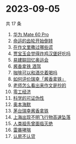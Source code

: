 # 2023-09-05

共 17 条

<!-- BEGIN -->
<!-- 最后更新时间 Tue Sep 05 2023 14:09:10 GMT+0800 (China Standard Time) -->

1. [华为 Mate 60 Pro](https://www.zhihu.com/search?q=%E5%8D%8E%E4%B8%BA%20Mate%2060%20Pro)
1. [命运的齿轮开始倒转](https://www.zhihu.com/search?q=%E5%91%BD%E8%BF%90%E7%9A%84%E9%BD%BF%E8%BD%AE%E5%BC%80%E5%A7%8B%E5%80%92%E8%BD%AC)
1. [在作文里撒过哪些谎](https://www.zhihu.com/search?q=%E5%9C%A8%E4%BD%9C%E6%96%87%E9%87%8C%E6%92%92%E8%BF%87%E5%93%AA%E4%BA%9B%E8%B0%8E)
1. [贾宝玉会觉得炸鸡汉堡好吃吗](https://www.zhihu.com/search?q=%E8%B4%BE%E5%AE%9D%E7%8E%89%E4%BC%9A%E8%A7%89%E5%BE%97%E7%82%B8%E9%B8%A1%E6%B1%89%E5%A0%A1%E5%A5%BD%E5%90%83%E5%90%97)
1. [易建联回忆奥运会](https://www.zhihu.com/search?q=%E6%98%93%E5%BB%BA%E8%81%94%E5%9B%9E%E5%BF%86%E5%A5%A5%E8%BF%90%E4%BC%9A)
1. [酱香拿铁 酒驾](https://www.zhihu.com/search?q=%E9%85%B1%E9%A6%99%E6%8B%BF%E9%93%81%20%E9%85%92%E9%A9%BE)
1. [咖啡可以和酒兑着喝吗](https://www.zhihu.com/search?q=%E5%92%96%E5%95%A1%E5%8F%AF%E4%BB%A5%E5%92%8C%E9%85%92%E5%85%91%E7%9D%80%E5%96%9D%E5%90%97)
1. [如何评价瑞幸「酱香拿铁」](https://www.zhihu.com/search?q=%E5%A6%82%E4%BD%95%E8%AF%84%E4%BB%B7%E7%91%9E%E5%B9%B8%E3%80%8C%E9%85%B1%E9%A6%99%E6%8B%BF%E9%93%81%E3%80%8D)
1. [老师怎么看出来作文是抄的](https://www.zhihu.com/search?q=%E8%80%81%E5%B8%88%E6%80%8E%E4%B9%88%E7%9C%8B%E5%87%BA%E6%9D%A5%E4%BD%9C%E6%96%87%E6%98%AF%E6%8A%84%E7%9A%84)
1. [零工经济](https://www.zhihu.com/search?q=%E9%9B%B6%E5%B7%A5%E7%BB%8F%E6%B5%8E)
1. [科学的可证伪性](https://www.zhihu.com/search?q=%E7%A7%91%E5%AD%A6%E7%9A%84%E5%8F%AF%E8%AF%81%E4%BC%AA%E6%80%A7)
1. [奥本海默](https://www.zhihu.com/search?q=%E5%A5%A5%E6%9C%AC%E6%B5%B7%E9%BB%98)
1. [茅台瑞幸酱香拿铁](https://www.zhihu.com/search?q=%E8%8C%85%E5%8F%B0%E7%91%9E%E5%B9%B8%E9%85%B1%E9%A6%99%E6%8B%BF%E9%93%81)
1. [上海出现不明飞行物高速坠落](https://www.zhihu.com/search?q=%E4%B8%8A%E6%B5%B7%E5%87%BA%E7%8E%B0%E4%B8%8D%E6%98%8E%E9%A3%9E%E8%A1%8C%E7%89%A9%E9%AB%98%E9%80%9F%E5%9D%A0%E8%90%BD)
1. [人类祖先曾面临灭绝](https://www.zhihu.com/search?q=%E4%BA%BA%E7%B1%BB%E7%A5%96%E5%85%88%E6%9B%BE%E9%9D%A2%E4%B8%B4%E7%81%AD%E7%BB%9D)
1. [雷暴哮喘](https://www.zhihu.com/search?q=%E9%9B%B7%E6%9A%B4%E5%93%AE%E5%96%98)
1. [认房不认贷](https://www.zhihu.com/search?q=%E8%AE%A4%E6%88%BF%E4%B8%8D%E8%AE%A4%E8%B4%B7)

<!-- END -->
